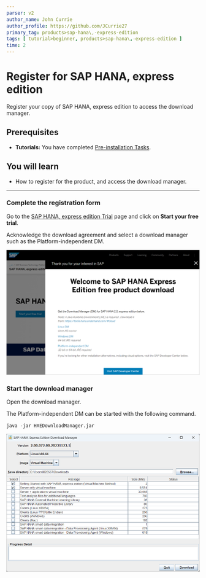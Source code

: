 ```yaml
---
parser: v2
author_name: John Currie
author_profile: https://github.com/JCurrie27
primary_tag: products>sap-hana\,-express-edition
tags: [ tutorial>beginner, products>sap-hana\,-express-edition ]
time: 2
---
```


# Register for SAP HANA, express edition
<!-- description --> Register your copy of SAP HANA, express edition to access the download manager.

## Prerequisites
 - **Tutorials:** You have completed [Pre-installation Tasks](https://developers.sap.com/tutorials/hxe-ua-installing-vm-image.html).

## You will learn
- How to register for the product, and access the download manager.

---

### Complete the registration form
Go to the [SAP HANA, express edition Trial](https://www.sap.com/products/technology-platform/hana/express-trial.html) page and click on **Start your free trial**.

Acknowledge the download agreement and select a download manager such as the Platform-independent DM.

![Get the Download Manager](HXE_Download_Manager_SP04_3.png)

### Start the download manager
Open the download manager.  

The Platform-independent DM can be started with the following command.

```Shell
java -jar HXEDownloadManager.jar
```

![Download Manager](Download_Manager.png)
